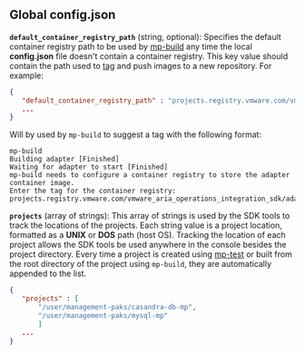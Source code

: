 ## Global config.json

**`default_container_registry_path`** (string, optional): Specifies the default container registry path to be used by [mp-build](mp-build.md) any time the local **config.json** file doesn't contain a container registry. This key value should contain the path used to [tag](https://docs.docker.com/engine/reference/commandline/tag/) and push images to a new repository. For example: 
 ``` json
{
    "default_container_registry_path" : "projects.registry.vmware.com/vmware_aria_operations_integration_sdk/"
    ...
 }
 ```

Will by used by `mp-build` to suggest a tag with the following format:

```console
mp-build
Building adapter [Finished]
Waiting for adapter to start [Finished]
mp-build needs to configure a container registry to store the adapter container image.
Enter the tag for the container registry: projects.registry.vmware.com/vmware_aria_operations_integration_sdk/adaptername
```


**`projects`** (array of strings): This array of strings is used by the SDK tools to track the locations of the projects. Each string value is a project location, formatted as a **UNIX** or **DOS** path (host OS). Tracking the location of each project allows the SDK tools be used anywhere in the console besides the project directory. Every time a project is created using [mp-test](mp-test.md) or built from the root directory of the project using `mp-build`, they are automatically appended to the list.

 ``` json
{
    "projects" : [
        "/user/management-paks/casandra-db-mp",
        "/user/management-paks/mysql-mp"
        ]
    ...
 }
 ```

